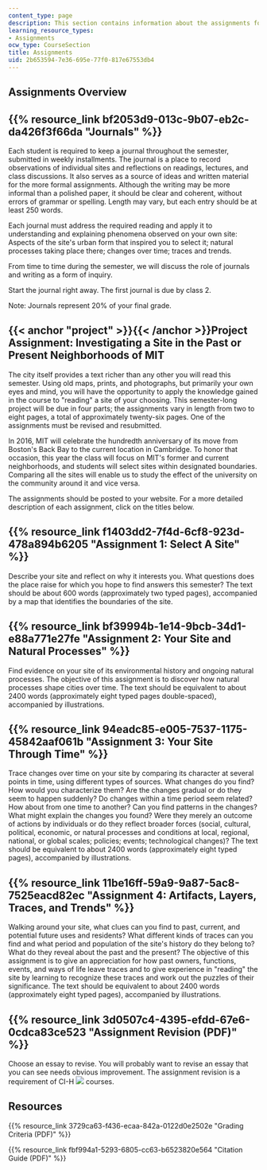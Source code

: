 ```yaml
---
content_type: page
description: This section contains information about the assignments for class.
learning_resource_types:
- Assignments
ocw_type: CourseSection
title: Assignments
uid: 2b653594-7e36-695e-77f0-817e67553db4
---
```


Assignments Overview
--------------------

{{% resource_link bf2053d9-013c-9b07-eb2c-da426f3f66da "Journals" %}}
-----------------------------------------------------------------------

Each student is required to keep a journal throughout the semester, submitted in weekly installments. The journal is a place to record observations of individual sites and reflections on readings, lectures, and class discussions. It also serves as a source of ideas and written material for the more formal assignments. Although the writing may be more informal than a polished paper, it should be clear and coherent, without errors of grammar or spelling. Length may vary, but each entry should be at least 250 words.

Each journal must address the required reading and apply it to understanding and explaining phenomena observed on your own site: Aspects of the site's urban form that inspired you to select it; natural processes taking place there; changes over time; traces and trends.

From time to time during the semester, we will discuss the role of journals and writing as a form of inquiry.

Start the journal right away. The first journal is due by class 2.

Note: Journals represent 20% of your final grade.

{{< anchor "project" >}}{{< /anchor >}}Project Assignment: Investigating a Site in the Past or Present Neighborhoods of MIT
---------------------------------------------------------------------------------------------------------------------------

The city itself provides a text richer than any other you will read this semester. Using old maps, prints, and photographs, but primarily your own eyes and mind, you will have the opportunity to apply the knowledge gained in the course to "reading" a site of your choosing. This semester-long project will be due in four parts; the assignments vary in length from two to eight pages, a total of approximately twenty-six pages. One of the assignments must be revised and resubmitted.

In 2016, MIT will celebrate the hundredth anniversary of its move from Boston's Back Bay to the current location in Cambridge. To honor that occasion, this year the class will focus on MIT's former and current neighborhoods, and students will select sites within designated boundaries. Comparing all the sites will enable us to study the effect of the university on the community around it and vice versa.

The assignments should be posted to your website. For a more detailed description of each assignment, click on the titles below.

{{% resource_link f1403dd2-7f4d-6cf8-923d-478a894b6205 "Assignment 1: Select A Site" %}}
-------------------------------------------------------------------------------------------

Describe your site and reflect on why it interests you. What questions does the place raise for which you hope to find answers this semester? The text should be about 600 words (approximately two typed pages), accompanied by a map that identifies the boundaries of the site.

{{% resource_link bf39994b-1e14-9bcb-34d1-e88a771e27fe "Assignment 2: Your Site and Natural Processes" %}}
-------------------------------------------------------------------------------------------------------------------------------

Find evidence on your site of its environmental history and ongoing natural processes. The objective of this assignment is to discover how natural processes shape cities over time. The text should be equivalent to about 2400 words (approximately eight typed pages double-spaced), accompanied by illustrations.

{{% resource_link 94eadc85-e005-7537-1175-45842aaf061b "Assignment 3: Your Site Through Time" %}}
----------------------------------------------------------------------------------------------------------

Trace changes over time on your site by comparing its character at several points in time, using different types of sources. What changes do you find? How would you characterize them? Are the changes gradual or do they seem to happen suddenly? Do changes within a time period seem related? How about from one time to another? Can you find patterns in the changes? What might explain the changes you found? Were they merely an outcome of actions by individuals or do they reflect broader forces (social, cultural, political, economic, or natural processes and conditions at local, regional, national, or global scales; policies; events; technological changes)? The text should be equivalent to about 2400 words (approximately eight typed pages), accompanied by illustrations.

{{% resource_link 11be16ff-59a9-9a87-5ac8-7525eacd82ec "Assignment 4: Artifacts, Layers, Traces, and Trends" %}}
----------------------------------------------------------------------------------------------------------------------------------------

Walking around your site, what clues can you find to past, current, and potential future uses and residents? What different kinds of traces can you find and what period and population of the site's history do they belong to? What do they reveal about the past and the present? The objective of this assignment is to give an appreciation for how past owners, functions, events, and ways of life leave traces and to give experience in "reading" the site by learning to recognize these traces and work out the puzzles of their significance. The text should be equivalent to about 2400 words (approximately eight typed pages), accompanied by illustrations.

{{% resource_link 3d0507c4-4395-efdd-67e6-0cdca83ce523 "Assignment Revision (PDF)" %}}
-----------------------------------------------------------------------------

Choose an essay to revise. You will probably want to revise an essay that you can see needs obvious improvement. The assignment revision is a requirement of CI-H ![](/images/educator/icon-question-cih.png) courses.

Resources
---------

{{% resource_link 3729ca63-f436-ecaa-842a-0122d0e2502e "Grading Criteria (PDF)" %}}

{{% resource_link fbf994a1-5293-6805-cc63-b6523820e564 "Citation Guide (PDF)" %}}